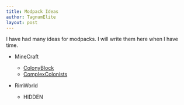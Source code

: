 ```yaml
---
title: Modpack Ideas
author: TagnumElite
layout: post
---
```

I have had many ideas for modpacks. I will write them here when I have time.

- MineCraft
  - [ColonyBlock](colony-block)
  - [ComplexColonists](complex-colonists)

- RimWorld
  - HIDDEN
